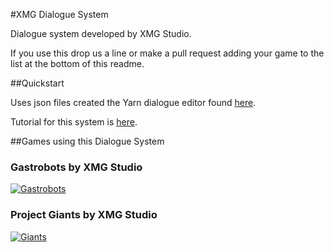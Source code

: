 #XMG Dialogue System

Dialogue system developed by XMG Studio. 

If you use this drop us a line or make a pull request adding your game to the list at the bottom of this readme.

##Quickstart

Uses json files created the Yarn dialogue editor found [here](https://github.com/InfiniteAmmoInc/Yarn).

Tutorial for this system is [here](http://xmgstudio.tumblr.com/).

##Games using this Dialogue System

### Gastrobots by XMG Studio
[![Gastrobots](http://i.imgur.com/90TM2r7.png)](gastrobots.xmg.com)

### Project Giants by XMG Studio
[![Giants](https://i.imgur.com/9BegGQL.png)](giants.xmg.com)
